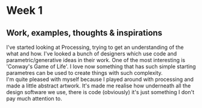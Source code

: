 # Week 1
## Work, examples, thoughts & inspirations 

I've started looking at Processing, trying to get an understanding of the what and how. I've looked a bunch of designers which use code and parametric/generative ideas in their work. One of the most interesting is 'Conway's Game of Life'. I love now something that has such simple starting parametres can be used to create things with such complexity. <br/>
I'm quite pleased with myself because I played around with processing and made a little abstract artwork. It's made me realise how underneath all the design software we use, there is code (obviously) it's just something I don't pay much attention to.
